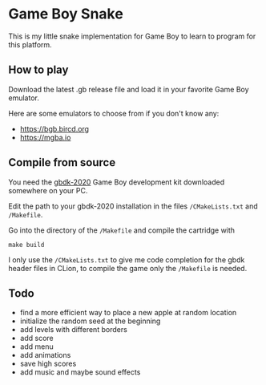 Game Boy Snake
==============

This is my little snake implementation for Game Boy to learn to program
for this platform.

How to play
-----------

Download the latest .gb release file and load it in your favorite
Game Boy emulator.

Here are some emulators to choose from if you don't know any:
* https://bgb.bircd.org
* https://mgba.io

Compile from source
-------------------

You need the
[gbdk-2020](https://github.com/gbdk-2020/gbdk-2020/releases) Game Boy
development kit downloaded somewhere on your PC.

Edit the path to your gbdk-2020 installation in the files
`/CMakeLists.txt` and `/Makefile`.

Go into the directory of the `/Makefile` and compile the cartridge with
```shell
make build
```

I only use the `/CMakeLists.txt` to give me code completion for the
gbdk header files in CLion, to compile the game only the `/Makefile` is
needed.

Todo
----

* find a more efficient way to place a new apple at random location
* initialize the random seed at the beginning
* add levels with different borders
* add score
* add menu
* add animations
* save high scores
* add music and maybe sound effects
